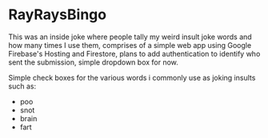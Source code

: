 # RayRaysBingo
This was an inside joke where people tally my weird insult joke words and how many times I use them, comprises of a simple web app using Google Firebase's Hosting and Firestore, plans to add authentication to identify who sent the submission, simple dropdown box for now.

Simple check boxes for the various words i commonly use as joking insults such as:

- poo
- snot
- brain
- fart

